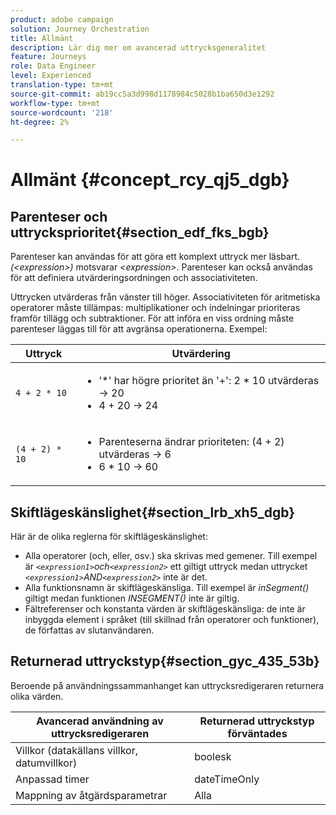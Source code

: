 ```yaml
---
product: adobe campaign
solution: Journey Orchestration
title: Allmänt
description: Lär dig mer om avancerad uttrycksgeneralitet
feature: Journeys
role: Data Engineer
level: Experienced
translation-type: tm+mt
source-git-commit: ab19cc5a3d998d1178984c5028b1ba650d3e1292
workflow-type: tm+mt
source-wordcount: '218'
ht-degree: 2%

---
```



# Allmänt {#concept_rcy_qj5_dgb}

## Parenteser och uttrycksprioritet{#section_edf_fks_bgb}

Parenteser kan användas för att göra ett komplext uttryck mer läsbart. _(&lt;expression>)_ motsvarar  _&lt;expression>_. Parenteser kan också användas för att definiera utvärderingsordningen och associativiteten.

Uttrycken utvärderas från vänster till höger. Associativiteten för aritmetiska operatorer måste tillämpas: multiplikationer och indelningar prioriteras framför tillägg och subtraktioner. För att införa en viss ordning måste parenteser läggas till för att avgränsa operationerna. Exempel:

<!--```5 + 2 * 10 = 25, and (5 + 2) * 10 = 70```-->

| Uttryck | Utvärdering |
|--- |--- |
| `4 + 2 * 10` | <ul><li>&#39;*&#39; har högre prioritet än &#39;+&#39;: 2 * 10 utvärderas → 20</li><li>4 + 20 → 24</li></ul> |
| `(4 + 2) * 10` | <ul><li>Parenteserna ändrar prioriteten: (4 + 2) utvärderas → 6</li><li> 6 * 10 → 60</li></ul> |

## Skiftlägeskänslighet{#section_lrb_xh5_dgb}

Här är de olika reglerna för skiftlägeskänslighet:

* Alla operatorer (och, eller, osv.) ska skrivas med gemener. Till exempel är _`<expression1>`och`<expression2>`_ ett giltigt uttryck medan uttrycket _`<expression1>`AND`<expression2>`_ inte är det.
* Alla funktionsnamn är skiftlägeskänsliga. Till exempel är _inSegment()_ giltigt medan funktionen _INSEGMENT()_ inte är giltig.
* Fältreferenser och konstanta värden är skiftlägeskänsliga: de inte är inbyggda element i språket (till skillnad från operatorer och funktioner), de författas av slutanvändaren.

## Returnerad uttryckstyp{#section_gyc_435_53b}

Beroende på användningssammanhanget kan uttrycksredigeraren returnera olika värden.

| Avancerad användning av uttrycksredigeraren | Returnerad uttryckstyp förväntades |
|--- |--- |
| Villkor (datakällans villkor, datumvillkor) | boolesk |
| Anpassad timer | dateTimeOnly |
| Mappning av åtgärdsparametrar | Alla |
